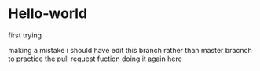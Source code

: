 # Hello-world
first trying

making a mistake
i should have edit this branch rather than master bracnch to practice the pull request fuction
doing it again here

